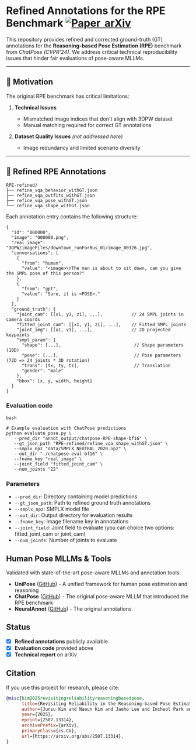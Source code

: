 # Refined Annotations for the RPE Benchmark [![Paper  arXiv](https://img.shields.io/badge/Paper-arXiv-EB5424?style=flat&labelColor=555555)](https://arxiv.org/abs/2507.13314)

This repository provides refined and corrected ground-truth (GT) annotations for the **Reasoning-based Pose Estimation (RPE)** benchmark from *ChatPose (CVPR'24)*. We address critical technical reproducibility issues that hinder fair evaluations of pose-aware MLLMs.

---

## 📍 Motivation

The original RPE benchmark has critical limitations:

1. **Technical Issues**
   - Mismatched image indices that don't align with 3DPW dataset
   - Manual matching required for correct GT annotations

2. **Dataset Quality Issues** *(not addressed here)*
   - Image redundancy and limited scenario diversity
---
## 📁 Refined RPE Annotations

```
RPE-refined/
├── refine_vqa_behavior_withGT.json
├── refine_vqa_outfits_withGT.json
├── refine_vqa_pose_withGT.json
└── refine_vqa_shape_withGT.json
```

Each annotation entry contains the following structure:
```
{
  "id": "000000",
  "image": "000000.png",
  "real_image": "3DPW/imageFiles/downtown_runForBus_01/image_00326.jpg",
  "conversations": [
    {
      "from": "human",
      "value": "<image>\nThe man is about to sit down, can you give the SMPL pose of this person?"
    },
    {
      "from": "gpt",
      "value": "Sure, it is <POSE>."
    }
  ],
  "ground_truth": {
    "joint_cam": [[x1, y1, z1], ...],           // 24 SMPL joints in camera coords
    "fitted_joint_cam": [[x1, y1, z1], ...],    // Fitted SMPL joints
    "joint_img": [[u1, v1], ...],               // 2D projected keypoints
    "smpl_param": {
      "shape": [...],                            // Shape parameters (10D)
      "pose": [...],                             // Pose parameters (72D => 24 joints * 3D rotation)
      "trans": [tx, ty, tz],                     // Translation
      "gender": "male"
    },
    "bbox": [x, y, width, height]
  }
}
```

### Evaluation code
```
bash

# Example evaluation with ChatPose predictions
python evaluate_pose.py \
   --pred_dir "annot_output/chatpose-RPE-shape-bf16" \
   --gt_json_path "RPE-refined/refine_vqa_shape_withGT.json" \
   --smplx_npz "data/SMPLX_NEUTRAL_2020.npz" \
   --out_dir "./chatpose-eval-bf16" \
   --fname_key "real_image" \
   --joint_field "fitted_joint_cam" \
   --num_joints "22"
```

### Parameters
   - `--pred_dir`: Directory containing model predictions
   - `--gt_json_path`: Path to refined ground truth annotations
   - `--smplx_npz`: SMPLX model file
   - `--out_dir`: Output directory for evaluation results
   - `--fname_key`: Image filename key in annotations
   - `--joint_field`: Joint field to evaluate (you can choice two options: fitted_joint_cam or joint_cam)
   - `--num_joints`: Number of joints to evaluate


## Human Pose MLLMs & Tools

Validated with state-of-the-art pose-aware MLLMs and annotation tools:
- **UniPose** ([GitHub](https://github.com/liyiheng23/UniPose)) - A unified framework for human pose estimation and reasoning
- **ChatPose** ([GitHub](https://github.com/yfeng95/PoseGPT)) - The original pose-aware MLLM that introduced the RPE benchmark
- **NeuralAnnot** ([GitHub](https://github.com/mks0601/NeuralAnnot_RELEASE)) - The original annotations

## Status

- [x] **Refined annotations** publicly available
- [x] **Evaluation code** provided above
- [x] **Technical report** on arXiv

## Citation

If you use this project for research, please cite:

```bibtex
@misc{kim2025revisitingreliabilityreasoningbasedpose,
      title={Revisiting Reliability in the Reasoning-based Pose Estimation Benchmark}, 
      author={Junsu Kim and Naeun Kim and Jaeho Lee and Incheol Park and Dongyoon Han and Seungryul Baek},
      year={2025},
      eprint={2507.13314},
      archivePrefix={arXiv},
      primaryClass={cs.CV},
      url={https://arxiv.org/abs/2507.13314}, 
}


